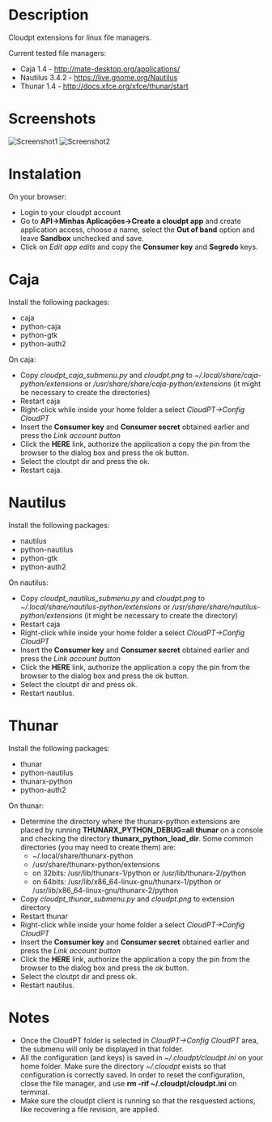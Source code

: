 Description
===========

Cloudpt extensions for linux file managers.

Current tested file managers:

* Caja 1.4 - http://mate-desktop.org/applications/
* Nautilus 3.4.2 - https://live.gnome.org/Nautilus
* Thunar 1.4 - http://docs.xfce.org/xfce/thunar/start


Screenshots
===========

![Screenshot1](https://raw.github.com/marcoconstancio/cloudpt_filemanagers_submenu/master/screen1.jpg)
![Screenshot2](https://raw.github.com/marcoconstancio/cloudpt_filemanagers_submenu/master/screen2.jpg)


Instalation
==================

On your browser:	

* Login to your cloudpt account
* Go to **API->Minhas Aplicações->Create a cloudpt app** and create application access, choose a name, select the **Out of band** option and leave **Sandbox** unchecked and save. 
* Click on *Edit app edits* and copy the **Consumer key** and **Segredo** keys.


Caja
====

Install the following packages:

* caja 
* python-caja
* python-gtk
* python-auth2

On caja:

* Copy *cloudpt_caja_submenu.py* and *cloudpt.png* to *~/.local/share/caja-python/extensions* or */usr/share/share/caja-python/extensions* (it might be necessary to create the directories)
* Restart caja
* Right-click while inside your home folder a select *CloudPT->Config CloudPT*
* Insert the **Consumer key** and **Consumer secret** obtained earlier and press the *Link account button*
* Click the **HERE** link, authorize the application a copy the pin from the browser to the dialog box and press the ok button.
* Select the cloutpt dir and press the ok.
* Restart caja.


Nautilus
======================

Install the following packages:

* nautilus 
* python-nautilus
* python-gtk
* python-auth2

On nautilus:

* Copy *cloudpt_nautilus_submenu.py* and *cloudpt.png* to *~/.local/share/nautilus-python/extensions* or */usr/share/share/nautilus-python/extensions* (it might be necessary to create the directory)
* Restart caja
* Right-click while inside your home folder a select *CloudPT->Config CloudPT*
* Insert the **Consumer key** and **Consumer secret** obtained earlier and press the *Link account button*
* Click the **HERE** link, authorize the application a copy the pin from the browser to the dialog box and press the ok button.
* Select the cloutpt dir and press ok.
* Restart nautilus.


Thunar
======================

Install the following packages:

* thunar 
* python-nautilus
* thunarx-python
* python-auth2

On thunar:

* Determine the directory where the thunarx-python extensions are placed by running **THUNARX_PYTHON_DEBUG=all thunar** on a console and checking the directory **thunarx\_python\_load\_dir**. Some common directories (you may need to create them) are:
	* ~/.local/share/thunarx-python
	* /usr/share/thunarx-python/extensions
	* on 32bits: /usr/lib/thunarx-1/python or /usr/lib/thunarx-2/python
	* on 64bits: /usr/lib/x86\_64-linux-gnu/thunarx-1/python or /usr/lib/x86\_64-linux-gnu/thunarx-2/python
* Copy *cloudpt_thunar_submenu.py* and *cloudpt.png* to extension directory
* Restart thunar
* Right-click while inside your home folder a select *CloudPT->Config CloudPT*
* Insert the **Consumer key** and **Consumer secret** obtained earlier and press the *Link account button*
* Click the **HERE** link, authorize the application a copy the pin from the browser to the dialog box and press the ok button.
* Select the cloutpt dir and press ok.
* Restart nautilus.


Notes
=====

* Once the CloudPT folder is selected in *CloudPT->Config CloudPT* area, the submenu will only be displayed in that folder.
* All the configuration (and keys) is saved in *~/.cloudpt/cloudpt.ini* on your home folder. Make sure the directory *~/.cloudpt* exists so that configuration is correctly saved. In order to reset the configuration, close the file manager, and use **rm -rif ~/.cloudpt/cloudpt.ini** on terminal.
* Make sure the cloudpt client is running so that the resquested actions, like recovering a file revision, are applied.
